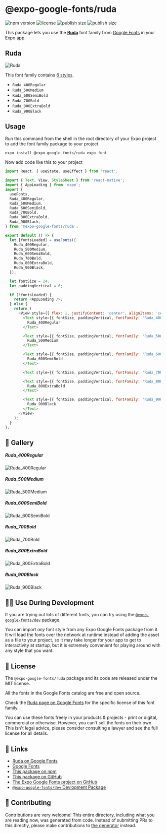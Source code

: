 # @expo-google-fonts/ruda

![npm version](https://flat.badgen.net/npm/v/@expo-google-fonts/ruda)
![license](https://flat.badgen.net/github/license/expo/google-fonts)
![publish size](https://flat.badgen.net/packagephobia/install/@expo-google-fonts/ruda)
![publish size](https://flat.badgen.net/packagephobia/publish/@expo-google-fonts/ruda)

This package lets you use the [**Ruda**](https://fonts.google.com/specimen/Ruda) font family from [Google Fonts](https://fonts.google.com/) in your Expo app.

## Ruda

![Ruda](./font-family.png)

This font family contains [6 styles](#-gallery).

- `Ruda_400Regular`
- `Ruda_500Medium`
- `Ruda_600SemiBold`
- `Ruda_700Bold`
- `Ruda_800ExtraBold`
- `Ruda_900Black`

## Usage

Run this command from the shell in the root directory of your Expo project to add the font family package to your project
```sh
expo install @expo-google-fonts/ruda expo-font
```

Now add code like this to your project
```js
import React, { useState, useEffect } from 'react';

import { Text, View, StyleSheet } from 'react-native';
import { AppLoading } from 'expo';
import {
  useFonts,
  Ruda_400Regular,
  Ruda_500Medium,
  Ruda_600SemiBold,
  Ruda_700Bold,
  Ruda_800ExtraBold,
  Ruda_900Black,
} from '@expo-google-fonts/ruda';

export default () => {
  let [fontsLoaded] = useFonts({
    Ruda_400Regular,
    Ruda_500Medium,
    Ruda_600SemiBold,
    Ruda_700Bold,
    Ruda_800ExtraBold,
    Ruda_900Black,
  });

  let fontSize = 24;
  let paddingVertical = 6;

  if (!fontsLoaded) {
    return <AppLoading />;
  } else {
    return (
      <View style={{ flex: 1, justifyContent: 'center', alignItems: 'center' }}>
        <Text style={{ fontSize, paddingVertical, fontFamily: 'Ruda_400Regular' }}>
          Ruda_400Regular
        </Text>

        <Text style={{ fontSize, paddingVertical, fontFamily: 'Ruda_500Medium' }}>
          Ruda_500Medium
        </Text>

        <Text style={{ fontSize, paddingVertical, fontFamily: 'Ruda_600SemiBold' }}>
          Ruda_600SemiBold
        </Text>

        <Text style={{ fontSize, paddingVertical, fontFamily: 'Ruda_700Bold' }}>Ruda_700Bold</Text>

        <Text style={{ fontSize, paddingVertical, fontFamily: 'Ruda_800ExtraBold' }}>
          Ruda_800ExtraBold
        </Text>

        <Text style={{ fontSize, paddingVertical, fontFamily: 'Ruda_900Black' }}>
          Ruda_900Black
        </Text>
      </View>
    );
  }
};

```

## 🔡 Gallery

##### Ruda_400Regular
![Ruda_400Regular](./Ruda_400Regular.ttf.png)

##### Ruda_500Medium
![Ruda_500Medium](./Ruda_500Medium.ttf.png)

##### Ruda_600SemiBold
![Ruda_600SemiBold](./Ruda_600SemiBold.ttf.png)

##### Ruda_700Bold
![Ruda_700Bold](./Ruda_700Bold.ttf.png)

##### Ruda_800ExtraBold
![Ruda_800ExtraBold](./Ruda_800ExtraBold.ttf.png)

##### Ruda_900Black
![Ruda_900Black](./Ruda_900Black.ttf.png)


## 👩‍💻 Use During Development

If you are trying out lots of different fonts, you can try using the [`@expo-google-fonts/dev` package](https://github.com/expo/google-fonts/tree/master/font-packages/dev#readme).

You can import *any* font style from any Expo Google Fonts package from it. It will load the fonts
over the network at runtime instead of adding the asset as a file to your project, so it may take longer
for your app to get to interactivity at startup, but it is extremely convenient
for playing around with any style that you want.

## 📖 License

The `@expo-google-fonts/ruda` package and its code are released under the MIT license.

All the fonts in the Google Fonts catalog are free and open source.

Check the [Ruda page on Google Fonts](https://fonts.google.com/specimen/Ruda) for the specific license of this font family.

You can use these fonts freely in your products & projects - print or digital, commercial or otherwise. However, you can't sell the fonts on their own. This isn't legal advice, please consider consulting a lawyer and see the full license for all details.

## 🔗 Links

- [Ruda on Google Fonts](https://fonts.google.com/specimen/Ruda)
- [Google Fonts](https://fonts.google.com/)
- [This package on npm](https://www.npmjs.com/package/@expo-google-fonts/ruda)
- [This package on GitHub](https://github.com/expo/google-fonts/tree/master/font-packages/ruda)
- [The Expo Google Fonts project on GitHub](https://github.com/expo/google-fonts)
- [`@expo-google-fonts/dev` Devlopment Package](https://github.com/expo/google-fonts/tree/master/font-packages/dev)

## 🤝 Contributing

Contributions are very welcome! This entire directory, including what you are reading now, was generated from code. Instead of submitting PRs to this directly, please make contributions to [the generator](https://github.com/expo/google-fonts/tree/master/packages/generator) instead.
